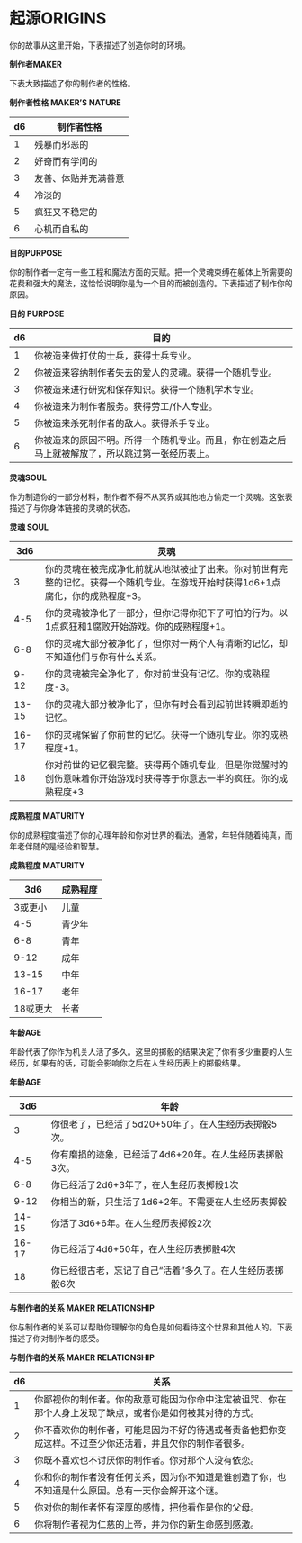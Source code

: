 # **起源ORIGINS**

你的故事从这里开始，下表描述了创造你时的环境。

**制作者MAKER**

下表大致描述了你的制作者的性格。

**制作者性格 MAKER’S NATURE**

<table>
<thead>
<tr class="header">
<th>d6</th>
<th>制作者性格</th>
</tr>
</thead>
<tbody>
<tr class="odd">
<td>1</td>
<td>残暴而邪恶的</td>
</tr>
<tr class="even">
<td>2</td>
<td>好奇而有学问的</td>
</tr>
<tr class="odd">
<td>3</td>
<td>友善、体贴并充满善意</td>
</tr>
<tr class="even">
<td>4</td>
<td>冷淡的</td>
</tr>
<tr class="odd">
<td>5</td>
<td>疯狂又不稳定的</td>
</tr>
<tr class="even">
<td>6</td>
<td>心机而自私的</td>
</tr>
</tbody>
</table>

**目的PURPOSE**

你的制作者一定有一些工程和魔法方面的天赋。把一个灵魂束缚在躯体上所需要的花费和强大的魔法，这恰恰说明你是为一个目的而被创造的。下表描述了制作你的原因。

**目的 PURPOSE**

<table>
<thead>
<tr class="header">
<th>d6</th>
<th>目的</th>
</tr>
</thead>
<tbody>
<tr class="odd">
<td>1</td>
<td>你被造来做打仗的士兵，获得士兵专业。</td>
</tr>
<tr class="even">
<td>2</td>
<td>你被造来容纳制作者失去的爱人的灵魂。获得一个随机专业。</td>
</tr>
<tr class="odd">
<td>3</td>
<td>你被造来进行研究和保存知识。获得一个随机学术专业。</td>
</tr>
<tr class="even">
<td>4</td>
<td>你被造来为制作者服务。获得劳工/仆人专业。</td>
</tr>
<tr class="odd">
<td>5</td>
<td>你被造来杀死制作者的敌人。获得杀手专业。</td>
</tr>
<tr class="even">
<td>6</td>
<td>你被造来的原因不明。所得一个随机专业。而且，你在创造之后马上就被解放了，所以跳过第一张经历表上。</td>
</tr>
</tbody>
</table>

**灵魂SOUL**

作为制造你的一部分材料，制作者不得不从冥界或其他地方偷走一个灵魂。这张表描述了与你身体链接的灵魂的状态。

**灵魂 SOUL**

<table>
<thead>
<tr class="header">
<th>3d6</th>
<th>灵魂</th>
</tr>
</thead>
<tbody>
<tr class="odd">
<td>3</td>
<td>你的灵魂在被完成净化前就从地狱被扯了出来。你对前世有完整的记忆。获得一个随机专业。在游戏开始时获得1d6+1点腐化，你的成熟程度+3。</td>
</tr>
<tr class="even">
<td>4-5</td>
<td>你的灵魂被净化了一部分，但你记得你犯下了可怕的行为。以1点疯狂和1腐败开始游戏。你的成熟程度+1。</td>
</tr>
<tr class="odd">
<td>6-8</td>
<td>你的灵魂大部分被净化了，但你对一两个人有清晰的记忆，却不知道他们与你有什么关系。</td>
</tr>
<tr class="even">
<td>9-12</td>
<td>你的灵魂被完全净化了，你对前世没有记忆。你的成熟程度-3。</td>
</tr>
<tr class="odd">
<td>13-15</td>
<td>你的灵魂大部分被净化了，但你有时会看到起前世转瞬即逝的记忆。</td>
</tr>
<tr class="even">
<td>16-17</td>
<td>你的灵魂保留了你前世的记忆。获得一个随机专业。你的成熟程度+1。</td>
</tr>
<tr class="odd">
<td>18</td>
<td>你对前世的记忆很完整。获得两个随机专业，但是你觉醒时的创伤意味着你开始游戏时获得等于你意志一半的疯狂。你的成熟程度+3</td>
</tr>
</tbody>
</table>

**成熟程度 MATURITY**

你的成熟程度描述了你的心理年龄和你对世界的看法。通常，年轻伴随着纯真，而年老伴随的是经验和智慧。

**成熟程度 MATURITY**

<table>
<thead>
<tr class="header">
<th>3d6</th>
<th>成熟程度</th>
</tr>
</thead>
<tbody>
<tr class="odd">
<td>3或更小</td>
<td>儿童</td>
</tr>
<tr class="even">
<td>4-5</td>
<td>青少年</td>
</tr>
<tr class="odd">
<td>6-8</td>
<td>青年</td>
</tr>
<tr class="even">
<td>9-12</td>
<td>成年</td>
</tr>
<tr class="odd">
<td>13-15</td>
<td>中年</td>
</tr>
<tr class="even">
<td>16-17</td>
<td>老年</td>
</tr>
<tr class="odd">
<td>18或更大</td>
<td>长者</td>
</tr>
</tbody>
</table>

**年龄AGE**

年龄代表了你作为机关人活了多久。这里的掷骰的结果决定了你有多少重要的人生经历，如果有的话，可能会影响你之后在人生经历表上的掷骰结果。

**年龄AGE**

<table>
<thead>
<tr class="header">
<th><strong>3d6</strong></th>
<th><strong>年龄</strong></th>
</tr>
</thead>
<tbody>
<tr class="odd">
<td>3</td>
<td>你很老了，已经活了5d20+50年了。在人生经历表掷骰5次。</td>
</tr>
<tr class="even">
<td>4-5</td>
<td>你有磨损的迹象，已经活了4d6+20年。在人生经历表掷骰3次。</td>
</tr>
<tr class="odd">
<td>6-8</td>
<td>你已经活了2d6+3年了，在人生经历表掷骰1次</td>
</tr>
<tr class="even">
<td>9-12</td>
<td>你相当的新，只生活了1d6+2年。不需要在人生经历表掷骰</td>
</tr>
<tr class="odd">
<td>14-15</td>
<td>你活了3d6+6年。在人生经历表掷骰2次</td>
</tr>
<tr class="even">
<td>16-17</td>
<td>你已经活了4d6+50年，在人生经历表掷骰4次</td>
</tr>
<tr class="odd">
<td>18</td>
<td>你已经很古老，忘记了自己“活着”多久了。在人生经历表掷骰6次</td>
</tr>
</tbody>
</table>

**与制作者的关系 MAKER RELATIONSHIP**

你与制作者的关系可以帮助你理解你的角色是如何看待这个世界和其他人的。下表描述了你对制作者的感受。

**与制作者的关系 MAKER RELATIONSHIP**

<table>
<thead>
<tr class="header">
<th>d6</th>
<th>关系</th>
</tr>
</thead>
<tbody>
<tr class="odd">
<td>1</td>
<td>你鄙视你的制作者。你的敌意可能因为你命中注定被诅咒、你在那个人身上发现了缺点，或者你是如何被其对待的方式。</td>
</tr>
<tr class="even">
<td>2</td>
<td>你不喜欢你的制作者，可能是因为不好的待遇或者责备他把你变成这样。不过至少你还活着，并且欠你的制作者很多。</td>
</tr>
<tr class="odd">
<td>3</td>
<td>你既不喜欢也不讨厌你的制作者。你对那个人没有依恋。</td>
</tr>
<tr class="even">
<td>4</td>
<td>你和你的制作者没有任何关系，因为你不知道是谁创造了你，也不知道是什么原因。总有一天你会解开这个谜。</td>
</tr>
<tr class="odd">
<td>5</td>
<td>你对你的制作者怀有深厚的感情，把他看作是你的父母。</td>
</tr>
<tr class="even">
<td>6</td>
<td>你将制作者视为仁慈的上帝，并为你的新生命感到感激。</td>
</tr>
</tbody>
</table>

 
